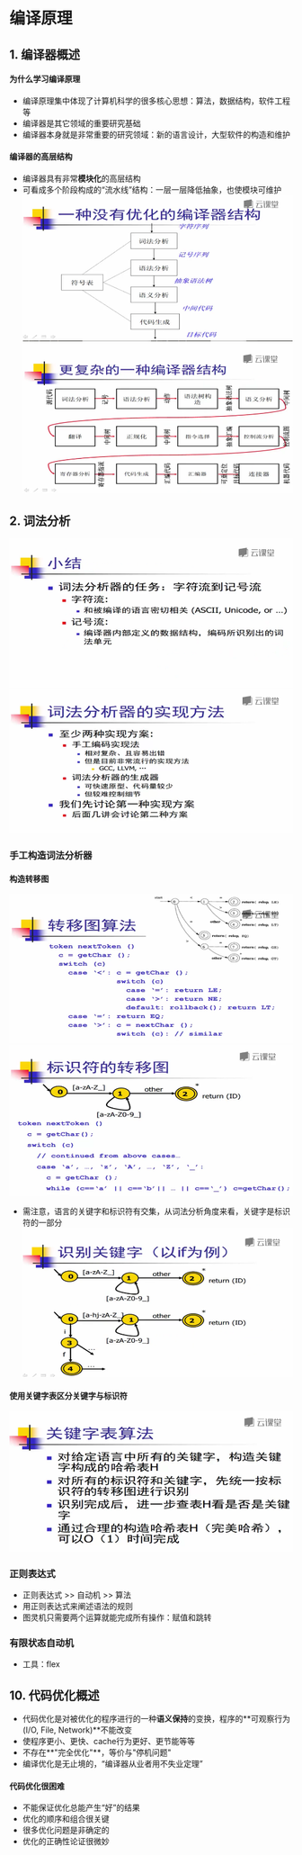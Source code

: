 # 编译原理
## 1. 编译器概述
#### 为什么学习编译原理
- 编译原理集中体现了计算机科学的很多核心思想：算法，数据结构，软件工程等
- 编译器是其它领域的重要研究基础
- 编译器本身就是非常重要的研究领域：新的语言设计，大型软件的构造和维护
#### 编译器的高层结构
- 编译器具有非常**模块化**的高层结构
- 可看成多个阶段构成的“流水线”结构：一层一层降低抽象，也使模块可维护
![未优化的编译器结构](../Image/CompilePrinciples/1-1.png)
![更复杂的编译器结构](../Image/CompilePrinciples/1-2.png)
## 2. 词法分析
![词法分析任务](../Image/CompilePrinciples/2-1.png)
![词法分析器实现](../Image/CompilePrinciples/2-2.png)
### 手工构造词法分析器
#### 构造转移图
![转移图的伪代码](../Image/CompilePrinciples/2-3.png)
![标识符的转移图](../Image/CompilePrinciples/2-4.png)
- 需注意，语言的关键字和标识符有交集，从词法分析角度来看，关键字是标识符的一部分
![识别关键字](../Image/CompilePrinciples/2-5.png)
#### 使用关键字表区分关键字与标识符
![关键字表](../Image/CompilePrinciples/2-6.png)
### 正则表达式
- 正则表达式 >> 自动机 >> 算法
- 用正则表达式来阐述语法的规则
- 图灵机只需要两个运算就能完成所有操作：赋值和跳转
### 有限状态自动机
- 工具：flex


## 10. 代码优化概述
- 代码优化是对被优化的程序进行的一种**语义保持**的变换，程序的**可观察行为(I/O, File, Network)**不能改变
- 使程序更小、更快、cache行为更好、更节能等等
- 不存在**"完全优化"**，等价与"停机问题"
- 编译优化是无止境的，“编译器从业者用不失业定理”
#### 代码优化很困难
- 不能保证优化总能产生“好”的结果
- 优化的顺序和组合很关键
- 很多优化问题是非确定的
- 优化的正确性论证很微妙
